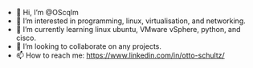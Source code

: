 - 👋 Hi, I’m @OScqlm
- 👀 I’m interested in programming, linux, virtualisation, and networking.
- 🌱 I’m currently learning linux ubuntu, VMware vSphere, python, and cisco.
- 💞️ I’m looking to collaborate on any projects.
- 📫 How to reach me: https://www.linkedin.com/in/otto-schultz/

<!---
OScqlm/OScqlm is a ✨ special ✨ repository because its `README.md` (this file) appears on your GitHub profile.
You can click the Preview link to take a look at your changes.
---> 
